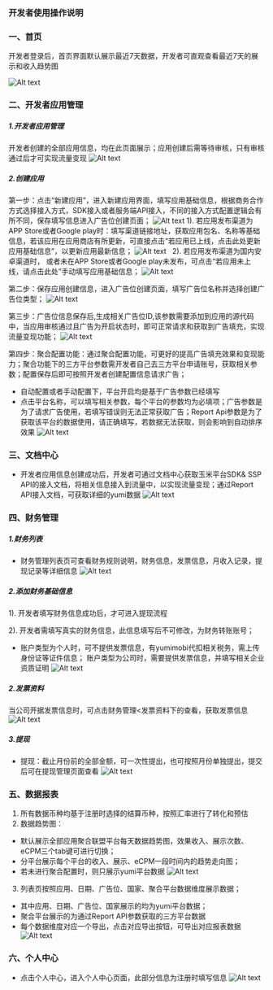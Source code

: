 ### 开发者使用操作说明


### 一、首页
开发者登录后，首页界面默认展示最近7天数据，开发者可直观查看最近7天的展示和收入趋势图

![Alt text](./1526545496426.png)
### 二、开发者应用管理
##### 1.开发者应用管理
开发者创建的全部应用信息，均在此页面展示；应用创建后需等待审核，只有审核通过后才可实现流量变现
![Alt text](./1526543482253.png)

##### 2.创建应用
第一步：点击“新建应用”，进入新建应用界面，填写应用基础信息，根据商务合作方式选择接入方式，SDK接入或者服务端API接入，不同的接入方式配置逻辑会有所不同，保存填写信息进入广告位创建页面；
![Alt text](./1526543560164.png)
   1). 若应用发布渠道为APP Store或者Google play时：填写渠道链接地址，获取应用包名、名称等基础信息，若该应用在应用商店有所更新，可直接点击“若应用已上线，点击此处更新应用基础信息”，以更新应用最新信息；
   ![Alt text](./1526453664623.png)
   2). 若应用发布渠道为国内安卓渠道时， 或者未在APP Store或者Google play未发布，可点击“若应用未上线，请点击此处”手动填写应用基础信息；
![Alt text](./1526454689986.png)

第二步：保存应用创建信息，进入广告位创建页面，填写广告位名称并选择创建广告位类型；
![Alt text](./1526456366087.png)

第三步：广告位信息保存后,生成相关广告位ID,该参数需要添加到应用的源代码中，当应用审核通过且广告为开启状态时，即可正常请求和获取到广告填充，实现流量变现功能；
![Alt text](./1526456955674.png)

第四步：聚合配置功能：通过聚合配置功能，可更好的提高广告填充效果和变现能力；聚合功能下的三方平台参数需开发者自己去三方平台申请账号，获取相关参数；配置保存后即可按照开发者创建配置信息请求广告；
 - 自动配置或者手动配置下，平台开启均是基于广告参数已经填写
 -  点击平台名称，可以填写相关参数，每个平台的参数均为必填项；广告参数是为了请求广告使用，若填写错误则无法正常获取广告；Report  Api参数是为了获取该平台的数据使用，请正确填写，若数据无法获取，则会影响到自动排序效果
![Alt text](./1526543823069.png)

### 三、文档中心
- 开发者应用信息创建成功后，开发者可通过文档中心获取玉米平台SDK& SSP API的接入文档，将相关信息接入到流量中，以实现流量变现；通过Report API接入文档，可获取详细的yumi数据
![Alt text](./1526547270382.png)

### 四、财务管理
##### 1.财务列表
- 财务管理列表页可查看财务规则说明，财务信息，发票信息，月收入记录，提现记录等详细信息
 ![Alt text](./1526547312232.png)

##### 2.添加财务基础信息
1). 开发者填写财务信息成功后，才可进入提现流程

2). 开发者需填写真实的财务信息，此信息填写后不可修改，为财务转账账号；
- 账户类型为个人时，可不提供发票信息，有yumimobi代扣相关税务，需上传身份证等证件信息； 账户类型为公司时，需要提供发票信息，并填写相关企业资质证明
![Alt text](./1526472745256.png)

##### 2.发票资料
当公司开据发票信息时，可点击财务管理<发票资料下的查看，获取发票信息
![Alt text](./1526472955689.png)

##### 3.提现
- 提现：截止月份前的全部金额，可一次性提出，也可按照月份单独提出，提交后可在提现管理页面查看
 ![Alt text](./1526475168487.png)


### 五、数据报表
1. 所有数据币种均基于注册时选择的结算币种，按照汇率进行了转化和预估
2. 数据趋势图：
- 默认展示全部应用聚合联盟平台每天数据趋势图，效果收入、展示次数、eCPM三个tab键可进行切换；
- 分平台展示每个平台的收入、展示、eCPM一段时间内的趋势走向图；
- 若未进行聚合配置时，则只展示yumi平台数据
![Alt text](./1526552078889.png)

3. 列表页按照应用、日期、广告位、国家、聚合平台数据维度展示数据；
- 其中应用、日期、广告位、国家展示的均为yumi平台数据；
- 聚合平台展示的为通过Report API参数获取的三方平台数据
- 每个数据维度对应一个导出，点击对应导出按钮，可导出对应报表数据
![Alt text](./1526552110274.png)

### 六、个人中心
- 点击个人中心，进入个人中心页面，此部分信息为注册时填写信息
![Alt text](./1526552147185.png)


